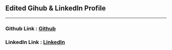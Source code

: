 ## Edited Gihub & LinkedIn Profile
<hr>

### Github Link : [Github](https://github.com/yeoiksu)
### LinkedIn Link : [LinkedIn](https://www.linkedin.com/in/iksu-yeo-b4830315a/)